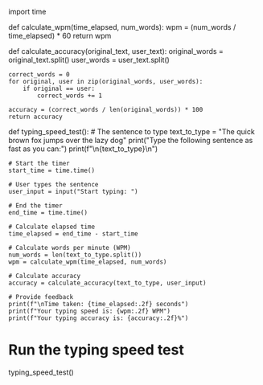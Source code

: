 import time

def calculate_wpm(time_elapsed, num_words):
    wpm = (num_words / time_elapsed) * 60
    return wpm

def calculate_accuracy(original_text, user_text):
    original_words = original_text.split()
    user_words = user_text.split()

    correct_words = 0
    for original, user in zip(original_words, user_words):
        if original == user:
            correct_words += 1

    accuracy = (correct_words / len(original_words)) * 100
    return accuracy

def typing_speed_test():
    # The sentence to type
    text_to_type = "The quick brown fox jumps over the lazy dog"
    print("Type the following sentence as fast as you can:")
    print(f"\n{text_to_type}\n")

    # Start the timer
    start_time = time.time()

    # User types the sentence
    user_input = input("Start typing: ")

    # End the timer
    end_time = time.time()

    # Calculate elapsed time
    time_elapsed = end_time - start_time

    # Calculate words per minute (WPM)
    num_words = len(text_to_type.split())
    wpm = calculate_wpm(time_elapsed, num_words)

    # Calculate accuracy
    accuracy = calculate_accuracy(text_to_type, user_input)

    # Provide feedback
    print(f"\nTime taken: {time_elapsed:.2f} seconds")
    print(f"Your typing speed is: {wpm:.2f} WPM")
    print(f"Your typing accuracy is: {accuracy:.2f}%")

# Run the typing speed test
typing_speed_test()
